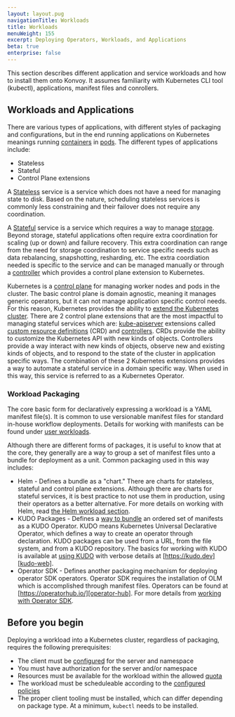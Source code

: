 ```yaml
---
layout: layout.pug
navigationTitle: Workloads
title: Workloads
menuWeight: 155
excerpt: Deploying Operators, Workloads, and Applications
beta: true
enterprise: false
---
```


<!-- markdownlint-disable MD004 MD007 MD025 MD030 -->

This section describes different application and service workloads and how to install them onto Konvoy. It assumes familiarity with Kubernetes CLI tool (kubectl), applications, manifest files and conrollers.

## Workloads and Applications

There are various types of applications, with different styles of packaging and configurations, but in the end running applications on Kubernetes meanings running [containers][containers] in [pods][pods]. The different types of applications include:

* Stateless
* Stateful
* Control Plane extensions

A [Stateless][stateless] service is a service which does not have a need for managing state to disk. Based on the nature, scheduling stateless services is commonly less constraining and their failover does not require any coordination.

A [Stateful][stateful] service is a service which requires a way to manage [storage][storage]. Beyond storage, stateful applications often require extra coordination for scaling (up or down) and failure recovery. This extra coordination can range from the need for storage coordination to service specific needs such as data rebalancing, snapshotting, resharding, etc. The extra coordiation needed is specific to the service and can be managed manually or through a [controller][controller] which provides a control plane extension to Kubernetes.

Kubernetes is a [control plane][control-plane] for managing worker nodes and pods in the cluster. The basic control plane is domain agnostic, meaning it manages generic operators, but it can not manage application specific control needs. For this reason, Kubernetes provides the ability to [extend the Kubernetes cluster][extend-kubernetes]. There are 2 control plane extensions that are the most impactful to managing stateful services which are: [kube-apiserver][kube-apiserver] extensions called [custom resource definitions][crds] (CRD) and [controllers][controller]. CRDs provide the ability to customize the Kubernetes API with new kinds of objects. Controllers provide a way interact with new kinds of objects, observe new and existing kinds of objects, and to respond to the state of the cluster in application specific ways. The combination of these 2 Kubernetes extensions provides a way to automate a stateful service in a domain specific way. When used in this way, this service is referred to as a Kubernetes Operator.

### Workload Packaging

The core basic form for declaratively expressing a workload is a YAML manifest file(s). It is common to use versionable manifest files for standard in-house workflow deployments. Details for working with manifests can be found under [user workloads](user-workloads).

Although there are different forms of packages, it is useful to know that at the core, they generally are a way to group a set of manifest files unto a bundle for deployment as a unit. Common packaging used in this way includes:

- Helm - Defines a bundle as a "chart." There are charts for stateless, stateful and control plane extensions. Although there are charts for stateful services, it is best practice to not use them in production, using their operators as a better alternative. For more details on working with Helm, read [the Helm workload section][helm].
- KUDO Packages - Defines a [way to bundle][kudo-package] an ordered set of manifests as a KUDO Operator. KUDO means Kubernetes Universal Declarative Operator, which defines a way to create an operator through declaration. KUDO packages can be used from a URL, from the file system, and from a KUDO repository. The basics for working with KUDO is available at [using KUDO][kudo] with verbose details at [https://kudo.dev][kudo-web].
- Operator SDK - Defines another packaging mechanism for deploying operator SDK operators. Operator SDK requires the installation of OLM which is accomplished through manifest files. Operators can be found at [https://operatorhub.io/][operator-hub]. For more details from [working with Operator SDK][operator-sdk].

## Before you begin
Deploying a workload into a Kubernetes cluster, regardless of packaging, requires the following prerequisites:

- The client must be [configured][configured] for the server and namespace
- You must have authorization for the server and/or namespace
- Resources must be available for the workload within the allowed [quota][quota]
- The workload must be scheduleable according to the [configured policies][schedulable]
- The proper client tooling must be installed, which can differ depending on package type. At a minimum, `kubectl` needs to be installed.

[configured]: https://kubernetes.io/docs/concepts/configuration/organize-cluster-access-kubeconfig/
[containers]: https://kubernetes.io/docs/concepts/containers/
[control-plane]: https://kubernetes.io/docs/concepts/overview/components/#:~:text=A%20Kubernetes%20cluster%20consists%20of,set%20of%20machines%20called%20nodes.&text=The%20worker%20node(s)%20host,the%20Pods%20in%20the%20cluster
[controller]: https://kubernetes.io/docs/concepts/architecture/controller/
[crds]: https://kubernetes.io/docs/concepts/extend-kubernetes/api-extension/custom-resources/
[extend-kubernetes]: https://kubernetes.io/docs/concepts/extend-kubernetes/extend-cluster/
[kube-apiserver]: https://kubernetes.io/docs/reference/command-line-tools-reference/kube-apiserver/
[kudo]: operators/kudo
[kudo-package]: https://kudo.dev/docs/developing-operators/getting-started.html#package-structure
[kudo-web]: https://kudo.dev
[helm]: helm/
[operator-hub]: https://operatorhub.io/
[operator-sdk]: operators/operator-sdk
[pods]: https://kubernetes.io/docs/concepts/workloads/pods/
[quota]: https://kubernetes.io/docs/concepts/policy/resource-quotas/
[schedulable]: https://kubernetes.io/docs/concepts/scheduling-eviction/
[stateful]: https://kubernetes.io/docs/tasks/run-application/run-replicated-stateful-application/
[stateless]: https://kubernetes.io/docs/tasks/run-application/run-stateless-application-deployment/
[storage]: ../storage
[user-workloads]: user-workloads
